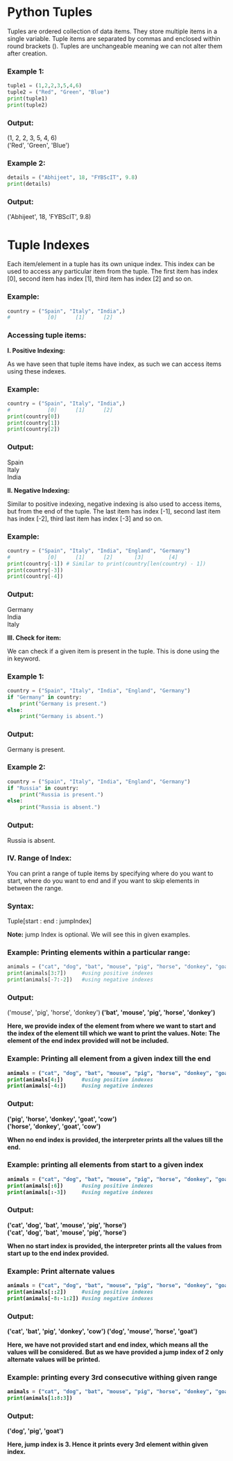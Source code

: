 <h1>Python Tuples</h1>
<p>Tuples are ordered collection of data items. They store multiple items in a single variable. Tuple items are separated by commas and enclosed within round brackets (). Tuples are unchangeable meaning we can not alter them after creation.</p>

<h3>Example 1:</h3>

```python
tuple1 = (1,2,2,3,5,4,6)
tuple2 = ("Red", "Green", "Blue")
print(tuple1)
print(tuple2)
```


<h3>Output:</h3>
(1, 2, 2, 3, 5, 4, 6)<br>
('Red', 'Green', 'Blue')


<h3>Example 2:</h3>

```python
details = ("Abhijeet", 18, "FYBScIT", 9.8)
print(details)
```

<h3>Output:</h3>
('Abhijeet', 18, 'FYBScIT', 9.8)

<h1>Tuple Indexes</h1>
<p>Each item/element in a tuple has its own unique index. This index can be used to access any particular item from the tuple. The first item has index [0], second item has index [1], third item has index [2] and so on.</p>

<h3>Example:</h3>

```python
country = ("Spain", "Italy", "India",)
#            [0]      [1]      [2]
```

<h3>Accessing tuple items:</h3>

<b>I. Positive Indexing:</b>

As we have seen that tuple items have index, as such we can access items using these indexes.

<h3>Example:</h3>

```python
country = ("Spain", "Italy", "India",)
#            [0]      [1]      [2]     
print(country[0])
print(country[1])
print(country[2])
```

<h3>Output:</h3>

Spain<br>
Italy<br>
India<br>

<b>II. Negative Indexing:</b>

<p>Similar to positive indexing, negative indexing is also used to access items, but from the end of the tuple. The last item has index [-1], second last item has index [-2], third last item has index [-3] and so on.<p>

<h3>Example:</h3>

```python
country = ("Spain", "Italy", "India", "England", "Germany")
#            [0]      [1]      [2]       [3]        [4]
print(country[-1]) # Similar to print(country[len(country) - 1])
print(country[-3])
print(country[-4])
```

<h3>Output:</h3>

Germany<br>
India</br>
Italy</br>

<b>III. Check for item:</b>

We can check if a given item is present in the tuple. This is done using the in keyword.

<h3>Example 1:</h3>

```python
country = ("Spain", "Italy", "India", "England", "Germany")
if "Germany" in country:
    print("Germany is present.")
else:
    print("Germany is absent.")
```

<h3>Output:</h3>

Germany is present.

<h3>Example 2:</h3>

```python
country = ("Spain", "Italy", "India", "England", "Germany")
if "Russia" in country:
    print("Russia is present.")
else:
    print("Russia is absent.")
```

<h3>Output:</h3>

Russia is absent.


<h3>IV. Range of Index:</h3>

You can print a range of tuple items by specifying where do you want to start, where do you want to end and if you want to skip elements in between the range.

<h3>Syntax:</h3>

Tuple[start : end : jumpIndex]


<b>Note:</b> jump Index is optional. We will see this in given examples.

<h3>Example: Printing elements within a particular range:</h3>

```python
animals = ("cat", "dog", "bat", "mouse", "pig", "horse", "donkey", "goat", "cow")
print(animals[3:7])     #using positive indexes
print(animals[-7:-2])   #using negative indexes
```

<h3>Output:</h3>
('mouse', 'pig', 'horse', 'donkey')<b>
('bat', 'mouse', 'pig', 'horse', 'donkey')<b>


<p>Here, we provide index of the element from where we want to start and the index of the element till which we want to print the values. Note: The element of the end index provided will not be included.</p>

<h3>Example: Printing all element from a given index till the end</h3>

```python
animals = ("cat", "dog", "bat", "mouse", "pig", "horse", "donkey", "goat", "cow")
print(animals[4:])      #using positive indexes
print(animals[-4:])     #using negative indexes
```

<h3>Output:</h3>

('pig', 'horse', 'donkey', 'goat', 'cow')<br>
('horse', 'donkey', 'goat', 'cow')<br>


When no end index is provided, the interpreter prints all the values till the end.

<h3>Example: printing all elements from start to a given index</h3>

```python
animals = ("cat", "dog", "bat", "mouse", "pig", "horse", "donkey", "goat", "cow")
print(animals[:6])      #using positive indexes
print(animals[:-3])     #using negative indexes
```

<h3>Output:</h3>

('cat', 'dog', 'bat', 'mouse', 'pig', 'horse')<br>
('cat', 'dog', 'bat', 'mouse', 'pig', 'horse')<br>


<p>When no start index is provided, the interpreter prints all the values from start up to the end index provided.</p>

<h3>Example: Print alternate values</h3>

```python
animals = ("cat", "dog", "bat", "mouse", "pig", "horse", "donkey", "goat", "cow")
print(animals[::2])     #using positive indexes
print(animals[-8:-1:2]) #using negative indexes
```

<h3>Output:</h3>
('cat', 'bat', 'pig', 'donkey', 'cow')
('dog', 'mouse', 'horse', 'goat')


<p>Here, we have not provided start and end index, which means all the values will be considered. But as we have provided a jump index of 2 only alternate values will be printed.</p>

<h3>Example: printing every 3rd consecutive withing given range</h3>

```python
animals = ("cat", "dog", "bat", "mouse", "pig", "horse", "donkey", "goat", "cow")
print(animals[1:8:3])
```

<h3>Output:</h3>
('dog', 'pig', 'goat')


Here, jump index is 3. Hence it prints every 3rd element within given index.